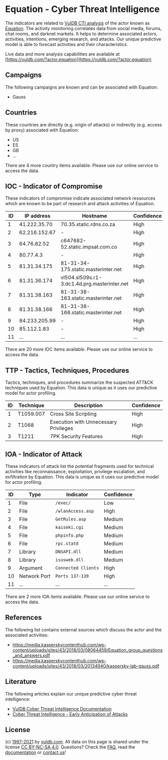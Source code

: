 # Equation - Cyber Threat Intelligence

The indicators are related to [VulDB CTI analysis](https://vuldb.com/?doc.cti) of the actor known as [Equation](https://vuldb.com/?actor.equation). The activity monitoring correlates data from social media, forums, chat rooms, and darknet markets. It helps to determine associated actors, activities, intentions, emerging research, and attacks. Our unique predictive model is able to forecast activities and their characteristics.

Live data and more analysis capabilities are available at [https://vuldb.com/?actor.equation](https://vuldb.com/?actor.equation)

## Campaigns

The following campaigns are known and can be associated with Equation:

* Gauss

## Countries

These countries are directly (e.g. origin of attacks) or indirectly (e.g. access by proxy) associated with Equation:

* US
* ES
* GB
* ...

There are 4 more country items available. Please use our online service to access the data.

## IOC - Indicator of Compromise

These indicators of compromise indicate associated network ressources which are known to be part of research and attack activities of Equation.

ID | IP address | Hostname | Confidence
-- | ---------- | -------- | ----------
1 | 41.222.35.70 | 70.35.static.rdns.co.za | High
2 | 62.216.152.67 | - | High
3 | 64.76.82.52 | c647682-52.static.impsat.com.co | High
4 | 80.77.4.3 | - | High
5 | 81.31.34.175 | 81-31-34-175.static.masterinter.net | High
6 | 81.31.36.174 | vl504.sl509s.r1-3.dc1.4d.prg.masterinter.net | High
7 | 81.31.38.163 | 81-31-38-163.static.masterinter.net | High
8 | 81.31.38.166 | 81-31-38-166.static.masterinter.net | High
9 | 84.233.205.99 | - | High
10 | 85.112.1.83 | - | High
11 | ... | ... | ...

There are 20 more IOC items available. Please use our online service to access the data.

## TTP - Tactics, Techniques, Procedures

Tactics, techniques, and procedures summarize the suspected ATT&CK techniques used by Equation. This data is unique as it uses our predictive model for actor profiling.

ID | Technique | Description | Confidence
-- | --------- | ----------- | ----------
1 | T1059.007 | Cross Site Scripting | High
2 | T1068 | Execution with Unnecessary Privileges | High
3 | T1211 | 7PK Security Features | High

## IOA - Indicator of Attack

These indicators of attack list the potential fragments used for technical activities like reconnaissance, exploitation, privilege escalation, and exfiltration by Equation. This data is unique as it uses our predictive model for actor profiling.

ID | Type | Indicator | Confidence
-- | ---- | --------- | ----------
1 | File | `/exec/` | Low
2 | File | `/wlanAccess.asp` | High
3 | File | `GetRules.asp` | Medium
4 | File | `kaiseki.cgi` | Medium
5 | File | `phpinfo.php` | Medium
6 | File | `rpc.statd` | Medium
7 | Library | `DNSAPI.dll` | Medium
8 | Library | `isusweb.dll` | Medium
9 | Argument | `Connected Clients` | High
10 | Network Port | `Ports 137-139` | High
11 | ... | ... | ...

There are 2 more IOA items available. Please use our online service to access the data.

## References

The following list contains external sources which discuss the actor and the associated activities:

* https://media.kasperskycontenthub.com/wp-content/uploads/sites/43/2018/03/08064459/Equation_group_questions_and_answers.pdf
* https://media.kasperskycontenthub.com/wp-content/uploads/sites/43/2018/03/20134940/kaspersky-lab-gauss.pdf

## Literature

The following articles explain our unique predictive cyber threat intelligence:

* [VulDB Cyber Threat Intelligence Documentation](https://vuldb.com/?doc.cti)
* [Cyber Threat Intelligence - Early Anticipation of Attacks](https://www.scip.ch/en/?labs.20201022)

## License

(c) [1997-2021](https://vuldb.com/?doc.changelog) by [vuldb.com](https://vuldb.com/?doc.about). All data on this page is shared under the license [CC BY-NC-SA 4.0](https://creativecommons.org/licenses/by-nc-sa/4.0/). Questions? Check the [FAQ](https://vuldb.com/?doc.faq), read the [documentation](https://vuldb.com/?doc) or [contact us](https://vuldb.com/?contact)!
